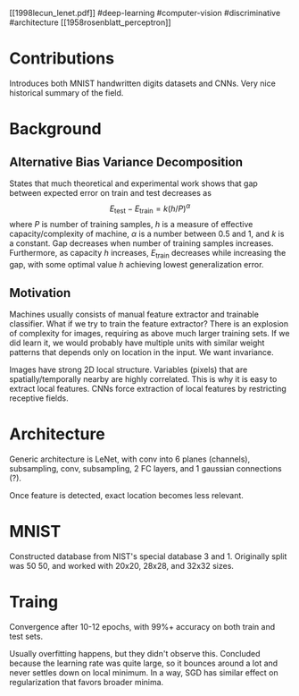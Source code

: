 [[1998lecun_lenet.pdf]]
#deep-learning #computer-vision #discriminative
#architecture 
[[1958rosenblatt_perceptron]]


# Contributions 

   Introduces both MNIST handwritten digits datasets and CNNs. Very nice historical summary of the field. 

# Background

## Alternative Bias Variance Decomposition 

   States that much theoretical and experimental work shows that gap between expected error on train and test decreases as 
   $$
      E_{\mathrm{test}} - E_{\mathrm{train}} = k (h/P)^\alpha 
   $$
   where $P$ is number of training samples, $h$ is a measure of effective capacity/complexity of machine, $\alpha$ is a number between $0.5$ and $1$, and $k$ is a constant. Gap decreases when number of training samples increases. Furthermore, as capacity $h$ increases, $E_{\mathrm{train}}$ decreases while increasing the gap, with some optimal value $h$ achieving lowest generalization error.  

## Motivation 

   Machines usually consists of manual feature extractor and trainable classifier. What if we try to train the feature extractor? There is an explosion of complexity for images, requiring as above much larger training sets. If we did learn it, we would probably have multiple units with similar weight patterns that depends only on location in the input. We want invariance. 

   Images have strong 2D local structure. Variables (pixels) that are spatially/temporally nearby are highly correlated. This is why it is easy to extract local features. CNNs force extraction of local features by restricting receptive fields. 

# Architecture 

   Generic architecture is LeNet, with conv into 6 planes (channels), subsampling, conv, subsampling, 2 FC layers, and 1 gaussian connections (?). 

   Once feature is detected, exact location becomes less relevant.

# MNIST 

   Constructed database from NIST's special database 3 and 1. Originally split was 50 50, and worked with 20x20, 28x28, and 32x32 sizes. 

# Traing 

   Convergence after 10-12 epochs, with 99%+ accuracy on both train and test sets. 

   Usually overfitting happens, but they didn't observe this. Concluded because the learning rate was quite large, so it bounces around a lot and never settles down on local minimum. In a way, SGD has similar effect on regularization that favors broader minima. 

